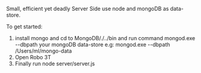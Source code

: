Small, efficient yet deadly Server Side use node and mongoDB as data-store.

To get started:
1. install mongo and cd to MongoDB/./../bin and run command mongod.exe --dbpath your mongoDB data-store
    e.g: mongod.exe --dbpath /Users/ml/mongo-data
2. Open Robo 3T
3. Finally run node server/server.js